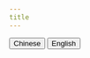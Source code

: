 ```yaml
---
title
---
```


<script setup>
import { ref } from 'vue'
import chineseMarkdown from './moreDetails/CH.md';
import englishMarkdown from './moreDetails/EN.md';

const active = ref('chinese')

const handleChange = (language) => {
    active.value = language
}
</script>

  <div class="w-full h-[40px] flex items-center justify-center">
    <button
       class="w-[100px] h-full rounded-[50px] border-dashed border-[1px] border-[teal]  text-[var(--vp-c-text-1)]"
       @click="handleChange('chinese')"
    >
      Chinese
    </button>
    <button
        class="w-[100px] h-full ml-[40px] rounded-[50px] border-dashed border-[1px] border-[teal]  text-[var(--vp-c-text-1)]"
       @click="handleChange('english')"
    >
      English
    </button>
  </div>
  <div v-if="active === 'chinese'">
  <chineseMarkdown/>
  </div>
  <div v-else-if="active === 'english'">
   <englishMarkdown/>
  </div>
